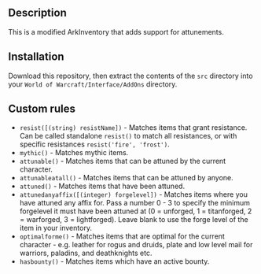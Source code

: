 ## Description ##

This is a modified ArkInventory that adds support for attunements.

## Installation ##

Download this repository, then extract the contents of the `src` directory into your `World of Warcraft/Interface/AddOns` directory.

## Custom rules ##

- `resist([(string) resistName])` - Matches items that grant resistance. Can be called standalone `resist()` to match all resistances, or with specific resistances `resist('fire', 'frost')`.
- `mythic()` - Matches mythic items.
- `attunable()` - Matches items that can be attuned by the current character.
- `attunableatall()` - Matches items that can be attuned by anyone.
- `attuned()` - Matches items that have been attuned.
- `attunedanyaffix([(integer) forgelevel])` - Matches items where you have attuned any affix for. Pass a number 0 - 3 to specify the minimum forgelevel it must have been attuned at (0 = unforged, 1 = titanforged, 2 = warforged, 3 = lightforged). Leave blank to use the forge level of the item  in your inventory.
- `optimalforme()` - Matches items that are optimal for the current character - e.g. leather for rogus and druids, plate and low level mail for warriors, paladins, and deathknights etc.
- `hasbounty()` - Matches items which have an active bounty.